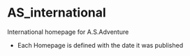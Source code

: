 AS_international
================

International homepage for A.S.Adventure

  * Each Homepage is defined with the date it was published

